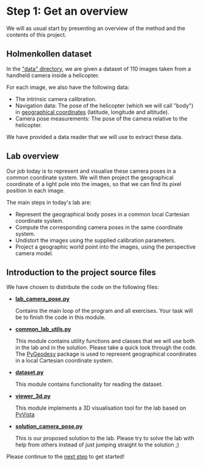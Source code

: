 # Step 1: Get an overview
We will as usual start by presenting an overview of the method and the contents of this project.

## Holmenkollen dataset
In the ["data" directory](../data), we are given a dataset of 110 images taken from a handheld camera inside a helicopter.

For each image, we also have the following data:
- The intrinsic camera calibration.
- Navigation data: The pose of the helicopter (which we will call "body") in [geographical coordinates](https://en.wikipedia.org/wiki/Geographic_coordinate_system) (latitude, longitude and altitude).
- Camera pose measurements: The pose of the camera relative to the helicopter.

We have provided a data reader that we will use to extract these data.

## Lab overview
Our job today is to represent and visualise these camera poses in a common coordinate system. 
We will then project the geographical coordinate of a light pole into the images, so that we can find its pixel position in each image.

The main steps in today's lab are:
- Represent the geographical body poses in a common local Cartesian coordinate system.
- Compute the corresponding camera poses in the same coordinate system.
- Undistort the images using the supplied calibration parameters.
- Project a geographic world point into the images, using the perspective camera model.

## Introduction to the project source files
We have chosen to distribute the code on the following files:

- [**lab_camera_pose.py**](../lab_camera_pose.py)
  
  Contains the main loop of the program and all exercises. 
  Your task will be to finish the code in this module. 
  
- [**common_lab_utils.py**](../common_lab_utils.py)

  This module contains utility functions and classes that we will use both in the lab and in the solution.
  Please take a quick look through the code.
  The [PyGeodesy](https://mrjean1.github.io/PyGeodesy/) package is used to represent geographical coordinates in a local Cartesian coordinate system.

- [**dataset.py**](../dataset.py)

  This module contains functionality for reading the dataset.

- [**viewer_3d.py**](../viewer_3d.py)

  This module implements a 3D visualisation tool for the lab based on [PyVista](https://docs.pyvista.org/)
  
- [**solution_camera_pose.py**](../solution_camera_pose.py)

  This is our proposed solution to the lab.
  Please try to solve the lab with help from others instead of just jumping straight to the solution ;)


Please continue to the [next step](2-from-geographical-coordinates-to-pixels.md) to get started!


